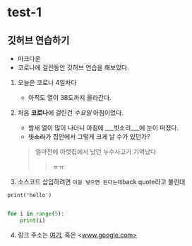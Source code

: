 # test-1
깃허브 연습하기
--------------------------

- 마크다운
- 코로나에 걸린동안 깃허브 연습을 해보았다. 

1. 오늘은 코로나 4일차다 
    - 아직도 열이 38도까지 올라간다. 
    
2. 처음 **코로나**에 걸린건 *수요일* 아침이었다. 
    - 밤새 열이 많이 나더니 아침에 ___빗소리___에 눈이 떠졌다. 
    - ~~빗소리~~가 집안에서 그렇게 크게 날 수가 있던가? 
    
    > 얼마전에 아랫집에서 났던 누수사고가 기억났다 
    >> ㅠㅠ 
    
3. 소스코드 삽입하려면 `이걸 넣으면 된다는데`back quote라고 불린대

`print('hello')`

```python

for i in range(5):
    print(i)
```

4. 링크 주소는 [여기](www.google.com, '구글'), 혹은 <www.google.com>
